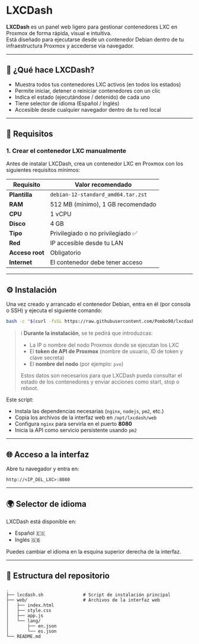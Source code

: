 # LXCDash

**LXCDash** es un panel web ligero para gestionar contenedores LXC en Proxmox de forma rápida, visual e intuitiva.  
Está diseñado para ejecutarse desde un contenedor Debian dentro de tu infraestructura Proxmox y accederse vía navegador.

---

## 🚀 ¿Qué hace LXCDash?

- Muestra todos tus contenedores LXC activos (en todos los estados)
- Permite iniciar, detener o reiniciar contenedores con un clic
- Indica el estado (ejecutándose / detenido) de cada uno
- Tiene selector de idioma (Español / Inglés)
- Accesible desde cualquier navegador dentro de tu red local

---

## 🧱 Requisitos

### 1. Crear el contenedor LXC manualmente

Antes de instalar LXCDash, crea un contenedor LXC en Proxmox con los siguientes requisitos mínimos:

| Requisito       | Valor recomendado                  |
|-----------------|-------------------------------------|
| **Plantilla**   | `debian-12-standard_amd64.tar.zst` |
| **RAM**         | 512 MB (mínimo), 1 GB recomendado   |
| **CPU**         | 1 vCPU                              |
| **Disco**       | 4 GB                                |
| **Tipo**        | Privilegiado o no privilegiado ✅    |
| **Red**         | IP accesible desde tu LAN           |
| **Acceso root** | Obligatorio                         |
| **Internet**    | El contenedor debe tener acceso     |

---

## ⚙️ Instalación

Una vez creado y arrancado el contenedor Debian, entra en él (por consola o SSH) y ejecuta el siguiente comando:

```bash
bash -c "$(curl -fsSL https://raw.githubusercontent.com/Pombo90/lxcdash/main/lxcdash.sh)"
```

> ℹ️ **Durante la instalación**, se te pedirá que introduzcas:
>
> - La IP o nombre del nodo Proxmox donde se ejecutan los LXC
> - El **token de API de Proxmox** (nombre de usuario, ID de token y clave secreta)
> - El **nombre del nodo** (por ejemplo: `pve`)
>
> Estos datos son necesarios para que LXCDash pueda consultar el estado de los contenedores y enviar acciones como start, stop o reboot.

Este script:

- Instala las dependencias necesarias (`nginx`, `nodejs`, `pm2`, etc.)
- Copia los archivos de la interfaz web en `/opt/lxcdash/web`
- Configura `nginx` para servirla en el puerto **8080**
- Inicia la API como servicio persistente usando `pm2`

---

## 🌐 Acceso a la interfaz

Abre tu navegador y entra en:

```
http://<IP_DEL_LXC>:8080
```

---

## 🌍 Selector de idioma

LXCDash está disponible en:

- Español 🇪🇸  
- Inglés 🇬🇧

Puedes cambiar el idioma en la esquina superior derecha de la interfaz.

---

## 📁 Estructura del repositorio

```
.
├── lxcdash.sh               # Script de instalación principal
├── web/                     # Archivos de la interfaz web
│   ├── index.html
│   ├── style.css
│   ├── app.js
│   └── lang/
│       ├── en.json
│       └── es.json
└── README.md
```
